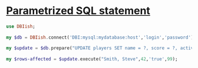 [1]: https://rosettacode.org/wiki/Parametrized_SQL_statement

# [Parametrized SQL statement][1]

```raku
use DBIish;
 
my $db = DBIish.connect('DBI:mysql:mydatabase:host','login','password');
 
my $update = $db.prepare("UPDATE players SET name = ?, score = ?, active = ? WHERE jerseyNum = ?");
 
my $rows-affected = $update.execute("Smith, Steve",42,'true',99);
```